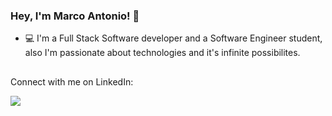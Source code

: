 ### Hey, I'm Marco Antonio! 👋

- 💻 I'm a Full Stack Software developer and a Software Engineer student, also I'm passionate about technologies and it's infinite possibilites.

##

<div>
  Connect with me on LinkedIn:
  
  <a href="https://www.linkedin.com/in/marcofeliponi/" target="_blank"><img src="https://img.shields.io/badge/-LinkedIn-%230077B5?style=for-the-badge&logo=linkedin&logoColor=white" target="_blank"></a> 
    
</div>
